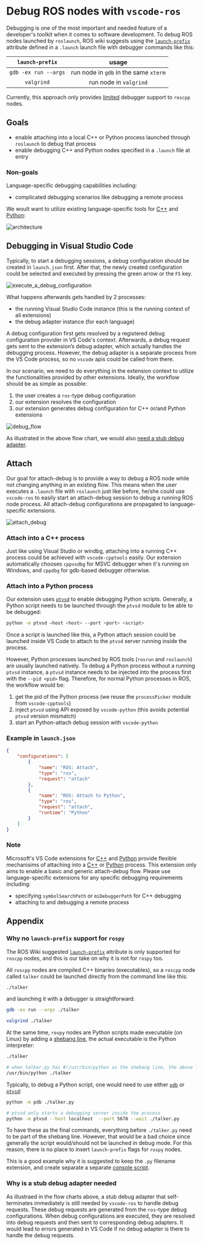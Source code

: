# Debug ROS nodes with `vscode-ros`

Debugging is one of the most important and needed feature of a developer's toolkit when it comes to software development.
To debug ROS nodes launched by `roslaunch`, ROS wiki suggests using the [`launch-prefix`][ros_wiki_debug] attribute defined in a `.launch` launch file with debugger commands like this:

| `launch-prefix` | usage |
| :---: | :---: |
| `gdb -ex run --args` | run node in `gdb` in the same `xterm` |
| `valgrind` | run node in `valgrind` |

Currently, this approach only provides [limited](#why-no-launch-prefix-support-for-rospy) debugger support to `roscpp` nodes.

## Goals

* enable attaching into a local C++ or Python process launched through `roslaunch` to debug that process
* enable debugging C++ and Python nodes specified in a `.launch` file at entry

### Non-goals

Language-specific debugging capabilities including:

* complicated debugging scenarios like debugging a remote process

We woult want to utilize existing language-specific tools for [C++][ms-vscode.cpptools] and [Python][ms-python.python]:

![architecture][architecture]

## Debugging in Visual Studio Code

Typically, to start a debugging sessions, a debug configuration should be created in `launch.json` first.
After that, the newly created configuration could be selected and executed by pressing the green arrow or the `F5` key.

![execute_a_debug_configuration][execute_a_debug_configuration]

What happens afterwards gets handled by 2 processes:

* the running Visual Studio Code instance (this is the running context of all extensions)
* the debug adapter instance (for each language)

A debug configuration first gets resolved by a registered debug configuration provider in VS Code's context.
Afterwards, a debug request gets sent to the extension’s debug adapter, which actually handles the debugging process.
However, the debug adapter is a separate process from the VS Code process, so no `vscode` apis could be called from there.

In our scenario, we need to do everything in the extension context to utilize the functionalities provided by other extensions.
Ideally, the workflow should be as simple as possible:

1. the user creates a `ros`-type debug configuration
2. our extension resolves the configuration
3. our extension generates debug configuration for C++ or/and Python extensions

![debug_flow][debug_flow]

As illustrated in the above flow chart, we would also [need a stub debug adapter](#why-is-a-stub-debug-adapter-needed).

## Attach

Our goal for attach-debug is to provide a way to debug a ROS node while not changing anything in an existing flow.
This means when the user executes a `.launch` file with `roslaunch` just like before, he/she could use `vscode-ros` to easily start an attach-debug session to debug a running ROS node process.
All attach-debug configurations are propagated to language-specific extensions.

![attach_debug][attach_debug]

### Attach into a C++ process

Just like using Visual Studio or windbg, attaching into a running C++ process could be achieved with `vscode-cpptools` easily.
Our extension automatically chooses `cppvsdbg` for MSVC debugger when it's running on Windows, and `cppdbg` for gdb-based debugger otherwise.

### Attach into a Python process

Our extension uses [`ptvsd`][ptvsd] to enable debugging Python scripts.
Generally, a Python script needs to be launched through the `ptvsd` module to be able to be debugged:

```bash
python -m ptvsd –host <host> --port <port> <script>
```

Once a script is launched like this, a Python attach session could be launched inside VS Code to attach to the `ptvsd` server running inside the process.

However, Python processes launched by ROS tools (`rosrun` and `roslaunch`) are usually launched natively.
To debug a Python process without a running `ptvsd` instance, a `ptvsd` instance needs to be injected into the process first with the `--pid <pid>` flag.
Therefore, for normal Python processes in ROS, the workflow would be:

1. get the pid of the Python process (we reuse the `processPicker` module from `vscode-cpptools`)
2. inject `ptvsd` using API exposed by `vscode-python` (this avoids potential `ptvsd` version mismatch)
3. start an Python-attach debug session with `vscode-python`

### Example in `launch.json`

```json
{
    "configurations": [
        {
            "name": "ROS: Attach",
            "type": "ros",
            "request": "attach"
        },
        {
            "name": "ROS: Attach to Python",
            "type": "ros",
            "request": "attach",
            "runtime": "Python"
        }
    ]
}
```

### Note

Microsoft's VS Code extensions for [C++][ms-vscode.cpptools] and [Python][ms-python.python] provide flexible mechanisims of attaching into a [C++][vscode_cpp_debug] or [Python][vscode_python_debug] process.
This extension only aims to enable a basic and generic attach-debug flow.
Please use language-specific extensions for any specific debugging requirements including:

* specifying `symbolSearchPath` or `miDebuggerPath` for C++ debugging
* attaching to and debugging a remote process

<!-- ## Launch

Our goal for launch-debug is to provide a native-like debugging experience for ROS nodes launched from roslaunch, which means enabling debugging multiple ROS nodes at the same time. Just like debugging a C++ program or a Python script with a single debug session in VS Code, we want to enable the user to start multiple debug sessions when a launch-type debug configuration is executed.

Very similar to attach-debug, we want to utilize all the language-specific debugging functionalities provided by vscode-python and vscode-cpptools. In this configuration, we are also going to provide a “stopOnEntry” flag that controls both the “stopOnEntry” flag for Python debugging and “stopAtEntry” flag for C++ debugging. If “stopOnEntry” is set to False, all processes will execute till a breakpoint is hit.
The roslaunch executable needs to be updated to support a “--fake” or “--debug” flag, which specifies the launcher not to actually start any of the ROS nodes, but only print out their launch requests (executable, arguments, work directory, environment variables). The VS Code extension would execute the roslaunch command with the new “--debug” flag ,parse the launch requests in the output, and start debug sessions based on the type of the ROS node.
For the same reason mentioned above, a stub debug adapter that self-terminates immediately is still needed. The entire workflow would look like this:

Why not use roslaunch’s non-launch options ?
A couple of reasons:
1.	roslaunch’s non-launch command does not output the exact same command that’s used to launch the node. For example, for a node defined like this:
<node pkg="pubsub" type="talker" name="talker_py_1" args="$(arg foo)" />
Calling roslaunch to get its launch command would give us:
PS C:\ros\catkin_ws\dev_ros_comm> roslaunch --nodes C:\ros\catkin_ws\dev_ros_comm\src\beginner_tutorials\launch\minimal.win.launch
/talker_py_1
PS C:\ros\catkin_ws\dev_ros_comm> roslaunch --args /talker_py_1 C:\ros\catkin_ws\dev_ros_comm\src\beginner_tutorials\launch\minimal.win.launch
python C:\ros\catkin_ws\dev_ros_comm\src\pubsub\scripts\talker.py foo __name:=talker_py_1

However, during runtime, roslaunch appends another argument "__log:=C:\Users\kejxu\.ros\log\a786f84f-bd4e-11e9-965e-480fcf49b453\talker_py_1-1.log"

2. roslaunch is needed for <param> tags
since <param> tags are only loaded onto the parameter server, the launch file still needs to be executed so that all parameters are set correctly.

3. `<env>` tags
When using the “--args” flag, environment variable configurations would show up as Linux-style env-set commands (someenv=somevalue), which would not work on Windows

Limitations

Potentially, when too many debug sessions are launched at the same time, it would be painful to terminate them one by one.
The launch-debug configuration provided by vscode-python reuses the same port number, when multiple Python processes are launched, only one of those would eventually connect. However, we would still want to use launch-debug configuration since this is the only way we could terminate the process at the same time we terminate the debug session. This requires an update from the vscode-python side.
Adding a debug=True attribute to the roslaunch/node xml specification?
Launch file in ROS could contain from 1 single node to many nodes. Launching debug sessions for all of those could be seriously resource draining and in turn easily cause performance issues. Potentially it could be helpful if the user could add a debug=True attribute to the node(s) to debug specific node(s).
However, since this means changing the ROS launch file XML specification, it potentially requires all launchers (including roslaunch) to be able to understand and consume this flag. The cost of adding this support to roslaunch is unknown and could potentially mean a much larger effort.
The work-around for this is to use multiple launch files, and only one of those is specifically for debugging purpose.
A Node.js-based ROS launcher specifically for VS Code?
Since VS Code runs in a Node.js context, another possible solution would be to implement a new ROS launcher (to replace roslaunch for debugging) in JavaScript/TypeScript.
Very similar implementation but in C++ has been attempted at https://wiki.ros.org/rosmon. Good thing about this approach is that we will not need to go through the upstreaming process, since we are creating new code; yet that is also the bad thing, any new code we publish creates maintenance burden on a already limited bandwidth. Not to mention the engineering cost of porting any potential change/update that roslaunch might get from the community in the future. -->

## Appendix

### Why no `launch-prefix` support for `rospy`

The ROS Wiki suggested [`launch-prefix`][ros_wiki_debug] attribute is only supported for `roscpp` nodes, and this is our take on why it is not for `rospy` too.

All `roscpp` nodes are compiled C++ binaries (executables), so a `roscpp` node called `talker` could be launched directly from the command line like this:

```bash
./talker
```

and launching it with a debugger is straightforward:

```bash
gdb -ex run --args ./talker

valgrind ./talker
```

At the same time, `rospy` nodes are Python scripts made executable (on Linux) by adding a [shebang line][wikipedia_shebang], the actual executable is the Python interpreter:

```bash
./talker

# when talker.py has #!/usr/bin/python as the shebang line, the above line just means
/usr/bin/python ./talker
```

Typically, to debug a Python script, one would need to use either [`pdb`][pdb] or [`ptvsd`][ptvsd]:

```bash
python -m pdb ./talker.py

# ptvsd only starts a debugging server inside the process
python -m ptvsd --host localhost  --port 5678 --wait ./talker.py
```

To have these as the final commands, everything before `./talker.py` need to be part of the shebang line.
However, that would be a bad choice since generally the script would/should not be launched in debug mode.
For this reason, there is no place to insert `launch-prefix` flags for `rospy` nodes.

This is a good example why it is suggested to keep the `.py` filename extension, and create separate a separate [console script][setuptools_console_scripts].

### Why is a stub debug adapter needed

As illustraed in the flow charts above, a stub debug adapter that self-terminates immediately is still needed by `vscode-ros` to handle debug requests.
These debug requests are generated from the `ros`-type debug configurations.
When debug configurations are executed, they are resolved into debug requests and then sent to corresponding debug adapters.
It would lead to errors generated in VS Code if no debug adapter is there to handle the debug requests.

<!-- link to files -->
[architecture]: ../media/documentation/debug-ros-nodes/architecture.png
[execute_a_debug_configuration]: ../media/documentation/debug-ros-nodes/execute-a-debug-configuration.png
[debug_flow]: ../media/documentation/debug-ros-nodes/debug-flow.png
[attach_debug]: ../media/documentation/debug-ros-nodes/attach-debug.png

<!-- external links -->
[ros_wiki_debug]: http://wiki.ros.org/roslaunch/Tutorials/Roslaunch%20Nodes%20in%20Valgrind%20or%20GDB

[ms-python.python]: https://marketplace.visualstudio.com/items?itemName=ms-python.python
[ms-vscode.cpptools]: https://marketplace.visualstudio.com/items?itemName=ms-vscode.cpptools
[vscode_python_debug]: https://code.visualstudio.com/docs/python/debugging
[vscode_cpp_debug]: https://code.visualstudio.com/docs/cpp/launch-json-reference

[wikipedia_shebang]: https://en.wikipedia.org/wiki/Shebang_(Unix)
[pdb]: https://docs.python.org/2/library/pdb.html
[ptvsd]: https://github.com/microsoft/ptvsd
[setuptools_console_scripts]: https://packaging.python.org/specifications/entry-points/
